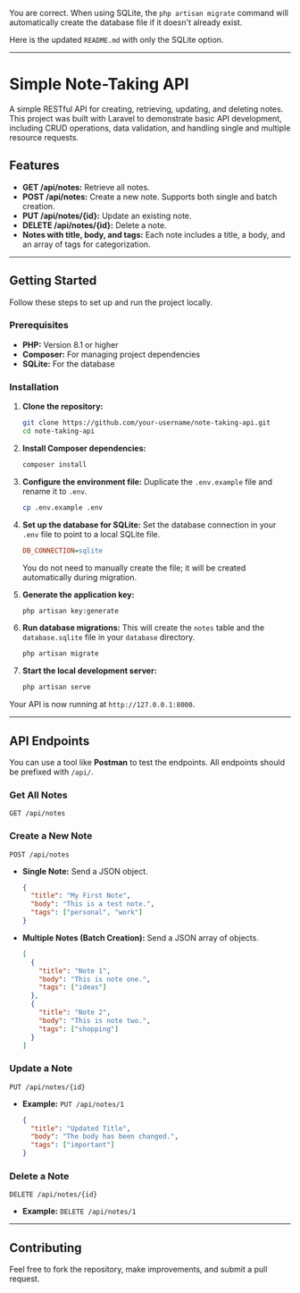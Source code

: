 You are correct. When using SQLite, the `php artisan migrate` command will automatically create the database file if it doesn't already exist.

Here is the updated `README.md` with only the SQLite option.

-----

# Simple Note-Taking API

A simple RESTful API for creating, retrieving, updating, and deleting notes. This project was built with Laravel to demonstrate basic API development, including CRUD operations, data validation, and handling single and multiple resource requests.

## Features

  * **GET /api/notes:** Retrieve all notes.
  * **POST /api/notes:** Create a new note. Supports both single and batch creation.
  * **PUT /api/notes/{id}:** Update an existing note.
  * **DELETE /api/notes/{id}:** Delete a note.
  * **Notes with title, body, and tags:** Each note includes a title, a body, and an array of tags for categorization.

-----

## Getting Started

Follow these steps to set up and run the project locally.

### Prerequisites

  * **PHP:** Version 8.1 or higher
  * **Composer:** For managing project dependencies
  * **SQLite:** For the database

### Installation

1.  **Clone the repository:**

    ```bash
    git clone https://github.com/your-username/note-taking-api.git
    cd note-taking-api
    ```

2.  **Install Composer dependencies:**

    ```bash
    composer install
    ```

3.  **Configure the environment file:**
    Duplicate the `.env.example` file and rename it to `.env`.

    ```bash
    cp .env.example .env
    ```

4.  **Set up the database for SQLite:**
    Set the database connection in your `.env` file to point to a local SQLite file.

    ```ini
    DB_CONNECTION=sqlite
    ```

    You do not need to manually create the file; it will be created automatically during migration.

5.  **Generate the application key:**

    ```bash
    php artisan key:generate
    ```

6.  **Run database migrations:**
    This will create the `notes` table and the `database.sqlite` file in your `database` directory.

    ```bash
    php artisan migrate
    ```

7.  **Start the local development server:**

    ```bash
    php artisan serve
    ```

Your API is now running at `http://127.0.0.1:8000`.

-----

## API Endpoints

You can use a tool like **Postman** to test the endpoints. All endpoints should be prefixed with `/api/`.

### Get All Notes

`GET /api/notes`

### Create a New Note

`POST /api/notes`

  * **Single Note:** Send a JSON object.
    ```json
    {
      "title": "My First Note",
      "body": "This is a test note.",
      "tags": ["personal", "work"]
    }
    ```
  * **Multiple Notes (Batch Creation):** Send a JSON array of objects.
    ```json
    [
      {
        "title": "Note 1",
        "body": "This is note one.",
        "tags": ["ideas"]
      },
      {
        "title": "Note 2",
        "body": "This is note two.",
        "tags": ["shopping"]
      }
    ]
    ```

### Update a Note

`PUT /api/notes/{id}`

  * **Example:** `PUT /api/notes/1`
    ```json
    {
      "title": "Updated Title",
      "body": "The body has been changed.",
      "tags": ["important"]
    }
    ```

### Delete a Note

`DELETE /api/notes/{id}`

  * **Example:** `DELETE /api/notes/1`

-----

## Contributing

Feel free to fork the repository, make improvements, and submit a pull request.